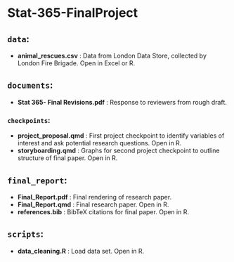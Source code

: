 # Stat-365-FinalProject

## `data`:

-   **animal_rescues.csv** : Data from London Data Store, collected by London Fire Brigade. Open in Excel or R.

## `documents`:

-   **Stat 365- Final Revisions.pdf** : Response to reviewers from rough draft.

### `checkpoints`:

-   **project_proposal.qmd** : First project checkpoint to identify variables of interest and ask potential research questions. Open in R.
-   **storyboarding.qmd** : Graphs for second project checkpoint to outline structure of final paper. Open in R.

## `final_report`:

-   **Final_Report.pdf** : Final rendering of research paper.
-   **Final_Report.qmd** : Final research paper. Open in R.
-   **references.bib** : BibTeX citations for final paper. Open in R.

## `scripts`:

-   **data_cleaning.R** : Load data set. Open in R.
